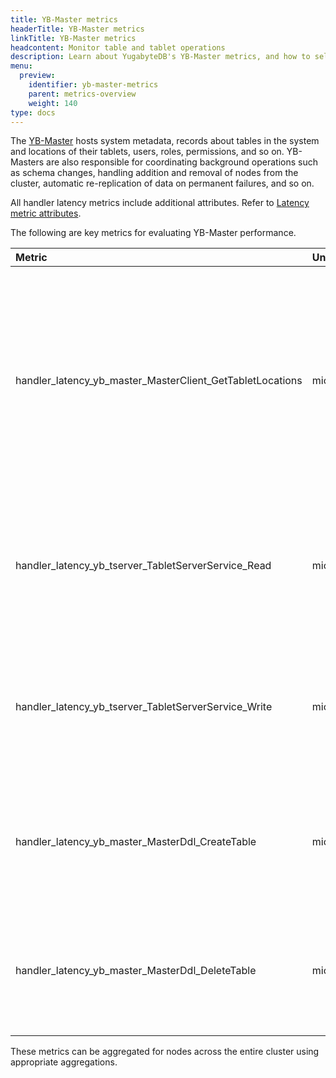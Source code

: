 ```yaml
---
title: YB-Master metrics
headerTitle: YB-Master metrics
linkTitle: YB-Master metrics
headcontent: Monitor table and tablet operations
description: Learn about YugabyteDB's YB-Master metrics, and how to select and use the metrics.
menu:
  preview:
    identifier: yb-master-metrics
    parent: metrics-overview
    weight: 140
type: docs
---
```


The [YB-Master](../../../architecture/concepts/yb-master/) hosts system metadata, records about tables in the system and locations of their tablets, users, roles, permissions, and so on. YB-Masters are also responsible for coordinating background operations such as schema changes, handling addition and removal of nodes from the cluster, automatic re-replication of data on permanent failures, and so on.

All handler latency metrics include additional attributes. Refer to [Latency metric attributes](../throughput/#latency-metric-attributes).

The following are key metrics for evaluating YB-Master performance.

| Metric | Unit | Type | Description |
| :--- | :--- | :--- | :--- |
| handler_latency_yb_master_MasterClient_GetTabletLocations | microseconds | counter | The number of microseconds spent on fetching the replicas from the master servers. This metric includes the number of times the locations of the replicas are fetched from the master server.
| handler_latency_yb_tserver_TabletServerService_Read | microseconds | counter | The time in microseconds to read the PostgreSQL system tables (during DDL). This metric includes the count or number of reads.
| handler_latency_yb_tserver_TabletServerService_Write | microseconds | counter | The time in microseconds to write the PostgreSQL system tables (during DDL). This metric includes the count or number of writes.
| handler_latency_yb_master_MasterDdl_CreateTable | microseconds | counter | The time in microseconds to create a table (during DDL). This metric includes the count of create table operations.
| handler_latency_yb_master_MasterDdl_DeleteTable | microseconds | counter | The time in microseconds to delete a table (during DDL). This metric includes the count of delete table operations.

<!-- | Metrics | Unit | Type | Description |
| :------ | :--- | :--- | :---------- |
| `handler_latency_yb_master_MasterClient_GetTabletLocations` | microseconds | counter | The number of microseconds spent on fetching the replicas from the master servers. This metric includes the number of times the locations of the replicas are fetched from the master server. |
| `handler_latency_yb_tserver_TabletServerService_Read` | microseconds | counter | The time in microseconds to read the PostgreSQL system tables (during DDL). This metric includes the count or number of reads. |
| `handler_latency_yb_tserver_TabletServerService_Write` | microseconds | counter | The time in microseconds to write the PostgreSQL system tables (during DDL). This metric includes the count or number of writes. |
| `handler_latency_yb_master_MasterDdl_CreateTable` | microseconds | counter | The time in microseconds to create a table (during DDL). This metric includes the count of create table operations.|
| `handler_latency_yb_master_MasterDdl_DeleteTable` | microseconds | counter | The time in microseconds to delete a table (during DDL). This metric includes the count of delete table operations.| -->

These metrics can be aggregated for nodes across the entire cluster using appropriate aggregations.
